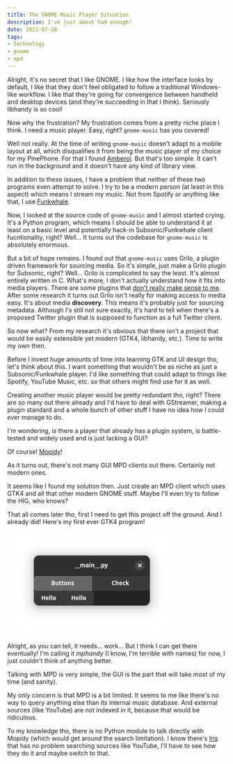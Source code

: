```yaml
---
title: The GNOME Music Player Situation
description: I've just about had enough!
date: 2022-07-28
tags:
- technology
- gnome
- mpd
---
```


Alright, it's no secret that I like GNOME.
I like how the interface looks by default,
I like that they don't feel obligated to follow a traditional
Windows-like workflow.
I like that they're going for convergence between handheld and desktop devices
(and they're succeeding in that I think). Seriously libhandy is so cool!


Now why the frustration? My frustration comes from a pretty niche place I think.
I need a music player. Easy, right? `gnome-music` has you covered!


Well not really.
At the time of writing `gnome-music` doesn't adapt to a mobile layout at all,
which disqualifies it from being the music player of my choice for my PinePhone.
For that I found [Amberol](https://apps.gnome.org/app/io.bassi.Amberol/).
But that's too simple.
It can't run in the background and it doesn't have any kind of library view.


In addition to these issues, I have a problem
that neither of these two programs even attempt to solve.
I try to be a modern person (at least in this aspect) which means I stream my music.
Not from Spotify or anything like that, I use [Funkwhale](https://funkwhale.audio/).


Now, I looked at the source code of `gnome-music` and I almost started crying.
It's a Python program, which means I should be able to understand it
at least on a basic level and potentially hack-in
Subsonic/Funkwhale client fucntionality, right?
Well... It turns out the codebase for `gnome-music` is absolutely enormous.


But a bit of hope remains. I found out that `gnome-music` uses Grilo,
a plugin driven framework for sourcing media.
So it's simple, just make a Grilo plugin for Subsonic, right?
Well... Grilo is complicated to say the least.
It's almost entirely written in C.
What's more, I don't actually understand how it fits into media players.
There are some plugins that [don't really make sense to me](https://wiki.gnome.org/Projects/Grilo/PlannedFeatures).
After some research it turns out Grilo isn't really for making access to media easy.
It's about media **discovery**. This means it's probably just for sourcing metadata.
Although I's still not sure exactly, it's hard to tell
when there's a proposed Twitter plugin that is supposed to function as a full Twitter client.


So now what? From my research it's obvious that there isn't a project
that would be easily extensible yet modern (GTK4, libhandy, etc.).
Time to write my own then.


Before I invest huge amounts of time into learning GTK and UI design tho,
let's think about this.
I want something that wouldn't be as niche as just a Subsonic/Funkwhale player.
I'd like something that could adapt to things like Spotify, YouTube Music, etc.
so that others might find use for it as well.


Creating another music player would be pretty redundant tho, right?
There are so many out there already and I'd have to deal with GStreamer,
making a plugin standard and a whole bunch of other stuff I have no idea how I could ever manage to do.


I'm wondering, is there a player that already has a plugin system,
is battle-tested and widely used and is just lacking a GUI?


Of course! [Mopidy](https://mopidy.com/)!


As it turns out, there's not many GUI MPD clients out there.
Certainly not modern ones.


It seems like I found my solution then.
Just create an MPD client which uses GTK4 and all that other modern GNOME stuff.
Maybe I'll even try to follow the HIG, who knows?


That all comes later tho, first I need to get this project off the ground.
And I already did! Here's my first ever GTK4 program!

![smt](mphandy.png)

Alright, as you can tell, it needs... work... But I think I can get there eventually!
I'm calling it *mphandy* (I know, I'm terrible with names) for now, I just couldn't think of anything better.


Talking with MPD is very simple, the GUI is the part that will take most of my time (and sanity).


My only concern is that MPD is a bit limited.
It seems to me like there's no way to query anything else than its internal music database.
And external sources (like YouTube) are not indexed in it, because that would be ridiculous.


To my knowledge tho, there is no Python module to talk directly with Mopidy
(which would get around the search limitation).
I know there's [Iris](https://mopidy.com/ext/iris/) that has no problem searching sources like YouTube,
I'll have to see how they do it and maybe switch to that.
